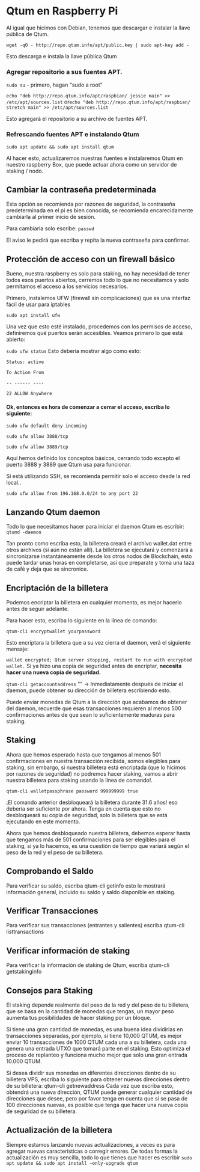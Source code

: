 # Qtum en Raspberry Pi

Al igual que hicimos con Debian, tenemos que descargar e instalar la llave pública de Qtum.

`wget -qO - http://repo.qtum.info/apt/public.key | sudo apt-key add -`

Esto descarga e instala la llave pública Qtum

### Agregar repositorio a sus fuentes APT.

`sudo su` - primero, hagan "sudo a root"

`echo "deb http://repo.qtum.info/apt/raspbian/ jessie main" >> /etc/apt/sources.list` or`echo "deb http://repo.qtum.info/apt/raspbian/ stretch main" >> /etc/apt/sources.list`

Esto agregará el repositorio a su archivo de fuentes APT.

### Refrescando fuentes APT e instalando Qtum

`sudo apt update && sudo apt install qtum`

Al hacer esto, actualizaremos nuestras fuentes e instalaremos Qtum en nuestro raspberry Box, que puede actuar ahora como un servidor de staking / nodo.

## Cambiar la contraseña predeterminada

Esta opción se recomienda por razones de seguridad, la contraseña predeterminada en el pi es bien conocida, se recomienda encarecidamente cambiarla al primer inicio de sesión.

Para cambiarla solo escribe: `passwd`

El aviso le pedirá que escriba y repita la nueva contraseña para confirmar.

## Protección de acceso con un firewall básico

Bueno, nuestra raspberry es solo para staking, no hay necesidad de tener todos esos puertos abiertos, cerremos todo lo que no necesitamos y solo permitamos el acceso a los servicios necesarios.

Primero, instalemos UFW (firewall sin complicaciones) que es una interfaz fácil de usar para iptables

`sudo apt install ufw`

Una vez que esto esté instalado, procedemos con los permisos de acceso, definiremos qué puertos serán accesibles. Veamos primero lo que está abierto:

`sudo ufw status` Esto debería mostrar algo como esto: 

`Status: active`

`To Action From`

`-- ------ ----`

`22 ALLOW Anywhere`

#### Ok, entonces es hora de comenzar a cerrar el acceso, escriba lo siguiente:

`sudo ufw default deny incoming`

`sudo ufw allow 3888/tcp`

`sudo ufw allow 3889/tcp`

Aquí hemos definido los conceptos básicos, cerrando todo excepto el puerto 3888 y 3889 que Qtum usa para funcionar.

Si está utilizando SSH, se recomienda permitir solo el acceso desde la red local..

`sudo ufw allow from 196.168.0.0/24 to any port 22`

## Lanzando Qtum daemon

Todo lo que necesitamos hacer para iniciar el daemon Qtum es escribir: `qtumd -daemon`

Tan pronto como escriba esto, la billetera creará el archivo wallet.dat entre otros archivos (si aún no están allí). La billetera se ejecutará y comenzará a sincronizarse instantáneamente desde los otros nodos de Blockchain, esto puede tardar unas horas en completarse, asi que preparate y toma una taza de café y deja que se sincronice.

## Encriptación de la billetera

Podemos encriptar la billetera en cualquier momento, es mejor hacerlo antes de seguir adelante.

Para hacer esto, escriba lo siguiente en la línea de comando:

`qtum-cli encryptwallet yourpassword`

Esto encriptara la billetera que a su vez cierra el daemon, verá el siguiente mensaje:

`wallet encrypted; Qtum server stopping, restart to run with encrypted wallet.` Si ya hizo una copia de seguridad antes de encriptar, **necesita hacer una nueva copia de seguridad.** 

`qtum-cli getaccountaddress` "" -> Inmediatamente después de iniciar el daemon, puede obtener su dirección de billetera escribiendo esto.

Puede enviar monedas de Qtum a la dirección que acabamos de obtener del daemon, recuerde que esas transacciones requieren al menos 500 confirmaciones antes de que sean lo suficientemente maduras para staking.

## Staking

Ahora que hemos esperado hasta que tengamos al menos 501 confirmaciones en nuestra transacción recibida, somos elegibles para staking, sin embargo, si nuestra billetera está encriptada (que lo hicimos por razones de seguridad) no podremos hacer staking, vamos a abrir nuestra billetera para staking usando la línea de comando!.

`qtum-cli walletpassphrase password 999999999 true`

¡El comando anterior desbloqueará la billetera durante 31.6 años! eso debería ser suficiente por ahora. Tenga en cuenta que esto no desbloqueará su copia de seguridad, solo la billetera que se está ejecutando en este momento.

Ahora que hemos desbloqueado nuestra billetera, debemos esperar hasta que tengamos más de 501 confirmaciones para ser elegibles para el staking, si ya lo hacemos, es una cuestión de tiempo que variará según el peso de la red y el peso de su billetera.

## Comprobando el Saldo

Para verificar su saldo, escriba qtum-cli getinfo esto le mostrará información general, incluido su saldo y saldo disponible en staking.

## Verificar Transacciones

Para verificar sus transacciones (entrantes y salientes) escriba qtum-cli listtransactions

## Verificar información de staking

Para verificar la información de staking de Qtum, escriba qtum-cli getstakinginfo

## Consejos para Staking

El staking depende realmente del peso de la red y del peso de tu billetera, que se basa en la cantidad de monedas que tengas, un mayor peso aumenta tus posibilidades de hacer staking por un bloque.

Si tiene una gran cantidad de monedas, es una buena idea dividirlas en transacciones separadas, por ejemplo, si tiene 10,000 QTUM, es mejor enviar 10 transacciones de 1000 QTUM cada una a su billetera, cada una genera una entrada UTXO que tomará parte en el staking. Esto optimiza el proceso de replanteo y funciona mucho mejor que solo una gran entrada 10.000 QTUM.

Si desea dividir sus monedas en diferentes direcciones dentro de su billetera VPS, escriba lo siguiente para obtener nuevas direcciones dentro de su billetera: qtum-cli getnewaddress Cada vez que escriba esto, obtendrá una nueva dirección, QTUM puede generar cualquier cantidad de direcciones que desee, pero por favor tenga en cuenta que si se pasa de 100 direcciones nuevas, es posible que tenga que hacer una nueva copia de seguridad de su billetera.

## Actualización de la billetera

Siempre estamos lanzando nuevas actualizaciones, a veces es para agregar nuevas características o corregir errores. De todas formas la actualización es muy sencilla, todo lo que tienes que hacer es escribir `sudo apt update && sudo apt install —only-upgrade qtum`